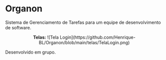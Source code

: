 # Organon
Sistema de Gerenciamento de Tarefas para um equipe de desenvolvimento de software.

<p align='center'>
  <strong>Telas:</strong>
  ![Tela Login](https://github.com/Henrique-BL/Organon/blob/main/telas/TelaLogin.png)

</p>
Desenvolvido em grupo.
